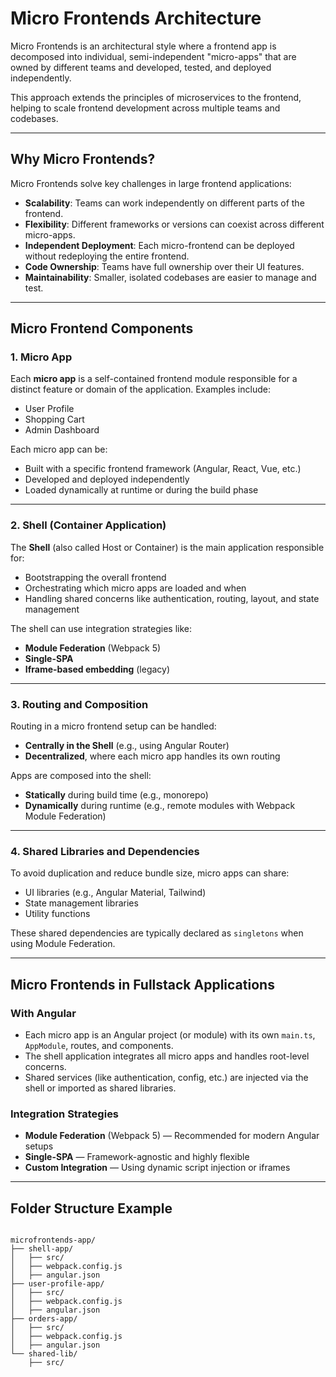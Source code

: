 # Micro Frontends Architecture

Micro Frontends is an architectural style where a frontend app is decomposed into individual, semi-independent "micro-apps" that are owned by different teams and developed, tested, and deployed independently.

This approach extends the principles of microservices to the frontend, helping to scale frontend development across multiple teams and codebases.

---

## Why Micro Frontends?

Micro Frontends solve key challenges in large frontend applications:

- **Scalability**: Teams can work independently on different parts of the frontend.
- **Flexibility**: Different frameworks or versions can coexist across different micro-apps.
- **Independent Deployment**: Each micro-frontend can be deployed without redeploying the entire frontend.
- **Code Ownership**: Teams have full ownership over their UI features.
- **Maintainability**: Smaller, isolated codebases are easier to manage and test.

---

## Micro Frontend Components

### 1. Micro App

Each **micro app** is a self-contained frontend module responsible for a distinct feature or domain of the application. Examples include:

- User Profile  
- Shopping Cart  
- Admin Dashboard  

Each micro app can be:

- Built with a specific frontend framework (Angular, React, Vue, etc.)
- Developed and deployed independently
- Loaded dynamically at runtime or during the build phase

---

### 2. Shell (Container Application)

The **Shell** (also called Host or Container) is the main application responsible for:

- Bootstrapping the overall frontend
- Orchestrating which micro apps are loaded and when
- Handling shared concerns like authentication, routing, layout, and state management

The shell can use integration strategies like:

- **Module Federation** (Webpack 5)
- **Single-SPA**
- **Iframe-based embedding** (legacy)

---

### 3. Routing and Composition

Routing in a micro frontend setup can be handled:

- **Centrally in the Shell** (e.g., using Angular Router)
- **Decentralized**, where each micro app handles its own routing

Apps are composed into the shell:

- **Statically** during build time (e.g., monorepo)
- **Dynamically** during runtime (e.g., remote modules with Webpack Module Federation)

---

### 4. Shared Libraries and Dependencies

To avoid duplication and reduce bundle size, micro apps can share:

- UI libraries (e.g., Angular Material, Tailwind)
- State management libraries
- Utility functions

These shared dependencies are typically declared as `singletons` when using Module Federation.

---

## Micro Frontends in Fullstack Applications

### With Angular

- Each micro app is an Angular project (or module) with its own `main.ts`, `AppModule`, routes, and components.
- The shell application integrates all micro apps and handles root-level concerns.
- Shared services (like authentication, config, etc.) are injected via the shell or imported as shared libraries.

### Integration Strategies

- **Module Federation** (Webpack 5) — Recommended for modern Angular setups  
- **Single-SPA** — Framework-agnostic and highly flexible  
- **Custom Integration** — Using dynamic script injection or iframes  

---

## Folder Structure Example

```plaintext

microfrontends-app/
├── shell-app/
│   ├── src/
│   ├── webpack.config.js
│   ├── angular.json
├── user-profile-app/
│   ├── src/
│   ├── webpack.config.js
│   ├── angular.json
├── orders-app/
│   ├── src/
│   ├── webpack.config.js
│   ├── angular.json
└── shared-lib/
    ├── src/

```
